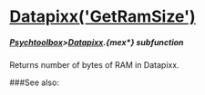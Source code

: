 # [Datapixx('GetRamSize')](Datapixx-GetRamSize) 
##### [Psychtoolbox](Psychtoolbox)>[Datapixx](Datapixx).{mex*} subfunction


Returns number of bytes of RAM in Datapixx.  
  


###See also:

